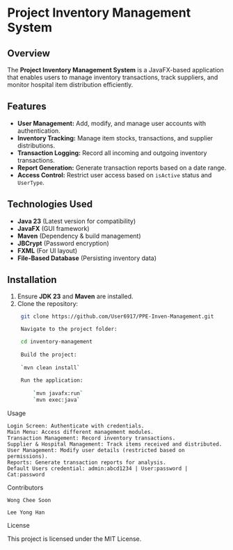 # Project Inventory Management System

## Overview
The **Project Inventory Management System** is a JavaFX-based application that enables users to manage inventory transactions, track suppliers, and monitor hospital item distribution efficiently.

## Features
- **User Management:** Add, modify, and manage user accounts with authentication.
- **Inventory Tracking:** Manage item stocks, transactions, and supplier distributions.
- **Transaction Logging:** Record all incoming and outgoing inventory transactions.
- **Report Generation:** Generate transaction reports based on a date range.
- **Access Control:** Restrict user access based on `isActive` status and `UserType`.

## Technologies Used
- **Java 23** (Latest version for compatibility)
- **JavaFX** (GUI framework)
- **Maven** (Dependency & build management)
- **JBCrypt** (Password encryption)
- **FXML** (For UI layout)
- **File-Based Database** (Persisting inventory data)

## Installation
1. Ensure **JDK 23** and **Maven** are installed.
2. Clone the repository:
   ```sh
    git clone https://github.com/User6917/PPE-Inven-Management.git

    Navigate to the project folder:

    cd inventory-management
    
    Build the project:
    
    `mvn clean install`
    
    Run the application:
    
        `mvn javafx:run`
        `mvn exec:java`

Usage

    Login Screen: Authenticate with credentials.
    Main Menu: Access different management modules.
    Transaction Management: Record inventory transactions.
    Supplier & Hospital Management: Track items received and distributed.
    User Management: Modify user details (restricted based on permissions).
    Reports: Generate transaction reports for analysis.
    Default Users credential: admin:abcd1234 | User:password | Cat:password 

Contributors

    Wong Chee Soon

    Lee Yong Han

License

This project is licensed under the MIT License.